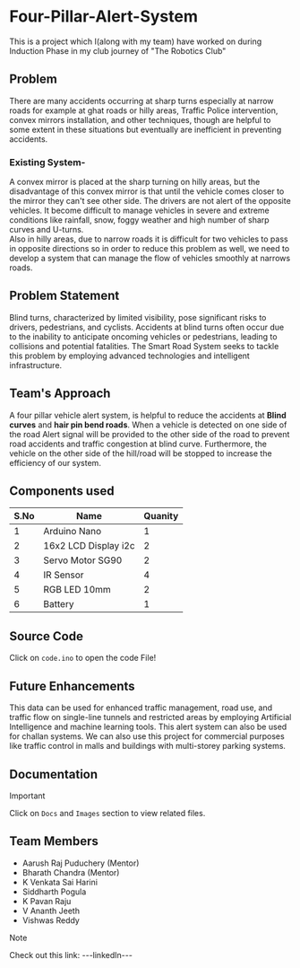 # Four-Pillar-Alert-System
This is a project which I(along with my team) have worked on during Induction Phase in my club journey of "The Robotics Club"
## Problem
There are many accidents occurring at sharp turns especially at narrow roads for example at ghat roads or hilly areas, Traffic Police intervention, convex mirrors installation, and other techniques, though are helpful to some extent in these situations but eventually are inefficient in preventing accidents. <br>
### Existing System-
A convex mirror is placed at the sharp turning on hilly areas, but the disadvantage of this convex mirror is that until the vehicle comes closer to the mirror they can't see other side. The drivers are not alert of the opposite vehicles. It become difficult to manage vehicles in severe and extreme conditions like rainfall, snow, foggy weather and high number of sharp curves and U-turns. <br>
Also in hilly areas, due to narrow roads it is difficult for two vehicles to pass in opposite directions so in order to reduce this problem as well, we need to develop a system that can manage the flow of vehicles smoothly at narrows roads.
## Problem Statement
Blind turns, characterized by limited visibility, pose significant risks to drivers, pedestrians, and cyclists. Accidents at blind turns often occur due to the inability to anticipate oncoming vehicles or pedestrians, leading to collisions and potential fatalities. The Smart Road System seeks to tackle this problem by employing advanced technologies and intelligent infrastructure.

## Team's Approach
A four pillar vehicle alert system, is helpful to reduce the accidents at <b>Blind curves</b> and <b>hair pin bend roads</b>. When a vehicle is detected on one side of the road Alert signal will be provided to the other side of the road to prevent road accidents and traffic congestion at blind curve. Furthermore, the vehicle on the other side of the hill/road will be stopped to increase the efficiency of our system.

## Components used
  
|S.No|Name|Quanity|
|---|---|---|
|1|Arduino Nano|1|
|2|16x2 LCD Display i2c|2|
|3|Servo Motor SG90|2|
|4|IR Sensor|4|
|5|RGB LED 10mm|2|
|6| Battery|1|

## Source Code
Click on `code.ino` to open the code File!

## Future Enhancements
This data can be used for enhanced traffic management, road use, and traffic flow on single-line tunnels and restricted areas by employing Artificial Intelligence and machine learning tools. This alert system can also be used for challan systems. We can also use this project for commercial purposes like traffic control in malls and buildings with multi-storey parking systems.

## Documentation

>[!IMPORTANT]
>Click on `Docs` and `Images` section to view related files.

## Team Members
- Aarush Raj Puduchery (Mentor)
- Bharath Chandra (Mentor)
- K Venkata Sai Harini
- Siddharth Pogula
- K Pavan Raju
- V Ananth Jeeth
- Vishwas Reddy

>[!NOTE]
>Check out this link: ---linkedIn---
